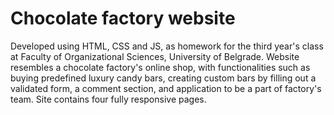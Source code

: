 # Chocolate factory website
Developed using HTML, CSS and JS, as homework for the third year's class at Faculty of Organizational Sciences, University of Belgrade. 
Website resembles a chocolate factory's online shop, with functionalities such as buying predefined luxury candy bars, creating custom bars by filling out a validated form, a comment section, and application to be a part of factory's team. Site contains four fully responsive pages.
